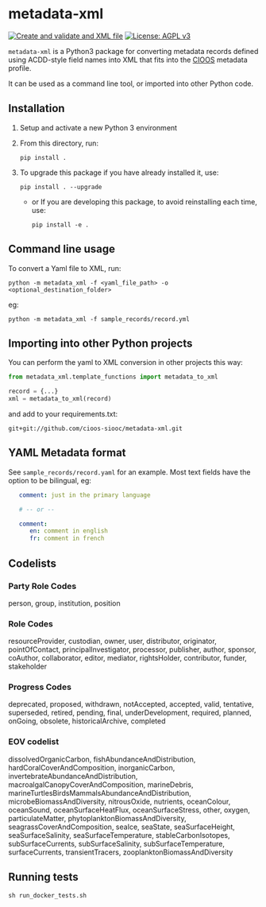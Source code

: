 # metadata-xml

[![Create and validate and XML file](https://github.com/cioos-siooc/metadata-xml/actions/workflows/python.yaml/badge.svg)](https://github.com/cioos-siooc/metadata-xml/actions/workflows/python.yaml)
[![License: AGPL v3](https://img.shields.io/badge/License-AGPL_v3-blue.svg)](https://www.gnu.org/licenses/agpl-3.0)

`metadata-xml` is a Python3 package for converting metadata records defined using
ACDD-style field names into XML that fits into the [CIOOS](https://www.cioos.ca)
metadata profile.

It can be used as a command line tool, or imported into other Python code.

## Installation

1. Setup and activate a new Python 3 environment
2. From this directory, run:

   `pip install .`

3. To upgrade this package if you have already installed it, use:

   `pip install . --upgrade`

   - or If you are developing this package, to avoid reinstalling each time,
     use:

     `pip install -e .`

## Command line usage

To convert a Yaml file to XML, run:

`python -m metadata_xml -f <yaml_file_path> -o <optional_destination_folder>`

eg:

`python -m metadata_xml -f sample_records/record.yml`

## Importing into other Python projects

You can perform the yaml to XML conversion in other projects this way:

```python
from metadata_xml.template_functions import metadata_to_xml

record = {...}
xml = metadata_to_xml(record)
```

and add to your requirements.txt:

`git+git://github.com/cioos-siooc/metadata-xml.git`

## YAML Metadata format

See `sample_records/record.yaml` for an example. Most text fields have the option to be bilingual, eg:

```yaml
   comment: just in the primary language

   # -- or --

   comment:
      en: comment in english
      fr: comment in french
```

## Codelists

### Party Role Codes

person, group, institution, position

### Role Codes

resourceProvider, custodian, owner, user, distributor, originator, pointOfContact, principalInvestigator, processor, publisher, author, sponsor, coAuthor, collaborator, editor, mediator, rightsHolder, contributor, funder, stakeholder

### Progress Codes

deprecated, proposed, withdrawn, notAccepted, accepted, valid, tentative, superseded, retired, pending, final, underDevelopment, required, planned, onGoing, obsolete, historicalArchive, completed

### EOV codelist

dissolvedOrganicCarbon, fishAbundanceAndDistribution, hardCoralCoverAndComposition, inorganicCarbon, invertebrateAbundanceAndDistribution, macroalgalCanopyCoverAndComposition, marineDebris, marineTurtlesBirdsMammalsAbundanceAndDistribution, microbeBiomassAndDiversity, nitrousOxide, nutrients, oceanColour, oceanSound, oceanSurfaceHeatFlux, oceanSurfaceStress, other, oxygen, particulateMatter, phytoplanktonBiomassAndDiversity, seagrassCoverAndComposition, seaIce, seaState, seaSurfaceHeight, seaSurfaceSalinity, seaSurfaceTemperature, stableCarbonIsotopes, subSurfaceCurrents, subSurfaceSalinity, subSurfaceTemperature, surfaceCurrents, transientTracers, zooplanktonBiomassAndDiversity

## Running tests

`sh run_docker_tests.sh`
